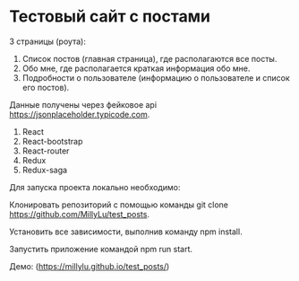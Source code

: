 # Тестовый сайт с постами

3 страницы (роута):
1. Список постов (главная страница), где располагаются все посты.
2. Обо мне, где располагается краткая информация обо мне.
3. Подробности о пользователе (информацию о пользователе и список его постов).

Данные получены через фейковое api https://jsonplaceholder.typicode.com.

1.	React
2.	React-bootstrap
3.	React-router
4.	Redux
5.	Redux-saga

Для запуска проекта локально необходимо:

Клонировать репозиторий с помощью команды git clone https://github.com/MillyLu/test_posts.

Установить все зависимости, выполнив команду npm install.

Запустить приложение командой npm run start.

Демо: (https://millylu.github.io/test_posts/)



